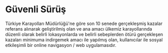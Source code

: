 # Güvenli Sürüş

Türkiye Karayolları Müdürlüğü'ne göre son 10 senede gerçekleşmiş kazalar referans alınarak geliştirilmiş olan ve ana amacı ülkemiz karayollarında düzenli olarak belirli lokasyonlarda ve belirli sebeplerden ötürü gerçekleşen kazaları minimuma indirgemek amacı ile yapılmış olan, kullanıcılar ile sosyal etkileşimli bir online navigasyon / web uygulamasıdır.   
